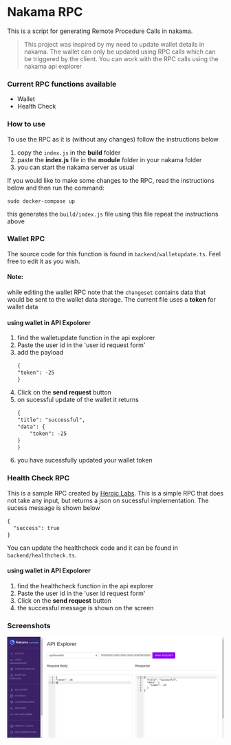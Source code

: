 # Nakama RPC

This is a script for generating Remote Procedure Calls in nakama. 

> This project was inspired by my need to update wallet details in nakama.
> The wallet can only be updated using RPC calls which can be triggered by the client.
> You can work with the RPC calls using the nakama api explorer


### Current RPC functions available
- Wallet
- Health Check

### How to use
To use the RPC as it is (without any changes) follow the instructions below
1. copy the `index.js` in the **build** folder
2. paste the **index.js** file in the **module** folder in your nakama folder
3. you can start the nakama server as usual 

If you would like to make some changes to the RPC, read the instructions below and then run the command:
```
sudo docker-compose up
```
this generates the `build/index.js` file
using this file repeat the instructions above


### Wallet RPC
The source code for this function is found in `backend/walletupdate.ts`. Feel free to edit it as you wish. 
#### Note:
while editing the wallet RPC note that the `changeset` contains data that would be sent to the wallet data storage.
The current file uses a **token** for wallet data

#### using wallet in API Expolorer
1. find the walletupdate function in the api explorer
2. Paste the user id in the 'user id request form'
3. add the payload
    ```
    {
    "token": -25
    }
    ```
4. Click on the **send request** button
5. on sucessful update of the wallet it returns
    ```
    {
    "title": "successful",
    "data": {
        "token": -25
    }
    }
    ```
6. you have sucessfully updated your wallet token


### Health Check RPC
This is a sample RPC created by [Heroic Labs](https://www.youtube.com/watch?v=Ru3RZ6LkJEk). This is a simple RPC that does not take any input, but returns a json on sucessful implementation. The sucess message is shown below

```
{
  "success": true
}
```
You can update the healthcheck code and it can be found in `backend/healthcheck.ts`.
#### using wallet in API Expolorer
1. find the healthcheck function in the api explorer
2. Paste the user id in the 'user id request form'
3. Click on the **send request** button
4. the successful message is shown on the screen

### Screenshots
![Wallet RPC request](screenshot/nakamaScreenshot.png)